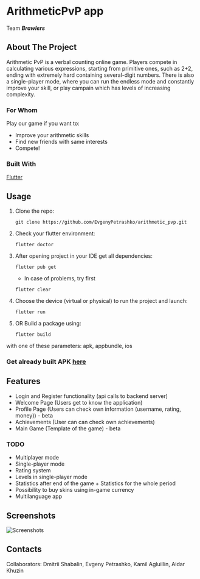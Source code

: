 # ArithmeticPvP app

Team ***Brawlers***

## About The Project
Arithmetic PvP is a verbal counting online game. Players compete in calculating various expressions, starting from primitive ones, such as 2+2, ending with extremely hard containing several-digit numbers. There is also a single-player mode, where you can run the endless mode and constantly improve your skill, or play campain which has levels of increasing complexity. 

### For Whom
Play our game if you want to:

* Improve your arithmetic skills
* Find new friends with same interests
* Compete!

### Built With

[Flutter](https://flutter.dev/)


## Usage
1) Clone the repo:
    ```
    git clone https://github.com/EvgenyPetrashko/arithmetic_pvp.git
    ```
2) Check your flutter environment:
    ```
    flutter doctor
    ```
3) After opening project in your IDE get all dependencies:
    ```
    flutter pub get
    ```
    * In case of problems, try first
    ```
    flutter clear
    ```
   
4) Choose the device (virtual or physical) to run the project and launch:
    ```
    flutter run
    ```
5) OR Build a package using:
    ```
    flutter build
    ```
  with one of these parameters: apk, appbundle, ios

### Get already built APK [here](https://github.com/kamilain1/chucknorris/blob/master/app-release.apk)

## Features

* Login and Register functionality (api calls to backend server)
* Welcome Page (Users get to know the application)
* Profile Page (Users can check own information (username, rating, money)) - beta
* Achievements (User can can check own achievements)
* Main Game (Template of the game) - beta

### TODO
* Multiplayer mode
* Single-player mode
* Rating system
* Levels in single-player mode
* Statistics after end of the game + Statistics for the whole period
* Possibility to buy skins using in-game currency
* Multilanguage app


## Screenshots

![Screenshots](https://github.com/EvgenyPetrashko/arithmetic_pvp/blob/master/sreenshots/screens.png)


## Contacts

Collaborators: Dmitrii Shabalin, Evgeny Petrashko, Kamil Agluillin, Aidar Khuzin
